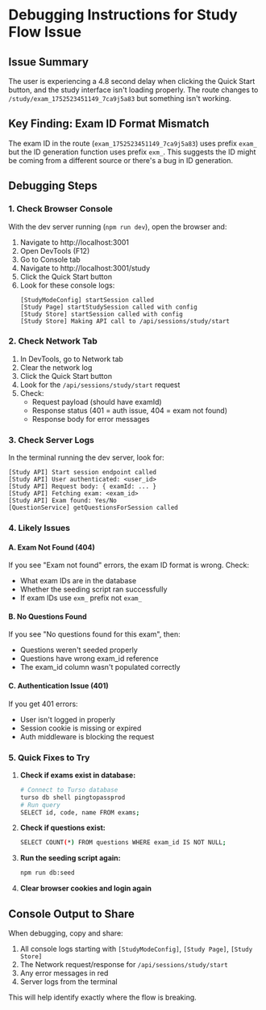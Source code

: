 # Debugging Instructions for Study Flow Issue

## Issue Summary
The user is experiencing a 4.8 second delay when clicking the Quick Start button, and the study interface isn't loading properly. The route changes to `/study/exam_1752523451149_7ca9j5a83` but something isn't working.

## Key Finding: Exam ID Format Mismatch
The exam ID in the route (`exam_1752523451149_7ca9j5a83`) uses prefix `exam_` but the ID generation function uses prefix `exm_`. This suggests the ID might be coming from a different source or there's a bug in ID generation.

## Debugging Steps

### 1. Check Browser Console
With the dev server running (`npm run dev`), open the browser and:

1. Navigate to http://localhost:3001
2. Open DevTools (F12)
3. Go to Console tab
4. Navigate to http://localhost:3001/study
5. Click the Quick Start button
6. Look for these console logs:
   ```
   [StudyModeConfig] startSession called
   [Study Page] startStudySession called with config
   [Study Store] startSession called with config
   [Study Store] Making API call to /api/sessions/study/start
   ```

### 2. Check Network Tab
1. In DevTools, go to Network tab
2. Clear the network log
3. Click the Quick Start button
4. Look for the `/api/sessions/study/start` request
5. Check:
   - Request payload (should have examId)
   - Response status (401 = auth issue, 404 = exam not found)
   - Response body for error messages

### 3. Check Server Logs
In the terminal running the dev server, look for:
```
[Study API] Start session endpoint called
[Study API] User authenticated: <user_id>
[Study API] Request body: { examId: ... }
[Study API] Fetching exam: <exam_id>
[Study API] Exam found: Yes/No
[QuestionService] getQuestionsForSession called
```

### 4. Likely Issues

#### A. Exam Not Found (404)
If you see "Exam not found" errors, the exam ID format is wrong. Check:
- What exam IDs are in the database
- Whether the seeding script ran successfully
- If exam IDs use `exm_` prefix not `exam_`

#### B. No Questions Found
If you see "No questions found for this exam", then:
- Questions weren't seeded properly
- Questions have wrong exam_id reference
- The exam_id column wasn't populated correctly

#### C. Authentication Issue (401)
If you get 401 errors:
- User isn't logged in properly
- Session cookie is missing or expired
- Auth middleware is blocking the request

### 5. Quick Fixes to Try

1. **Check if exams exist in database:**
   ```bash
   # Connect to Turso database
   turso db shell pingtopassprod
   # Run query
   SELECT id, code, name FROM exams;
   ```

2. **Check if questions exist:**
   ```bash
   SELECT COUNT(*) FROM questions WHERE exam_id IS NOT NULL;
   ```

3. **Run the seeding script again:**
   ```bash
   npm run db:seed
   ```

4. **Clear browser cookies and login again**

## Console Output to Share
When debugging, copy and share:
1. All console logs starting with `[StudyModeConfig]`, `[Study Page]`, `[Study Store]`
2. The Network request/response for `/api/sessions/study/start`
3. Any error messages in red
4. Server logs from the terminal

This will help identify exactly where the flow is breaking.